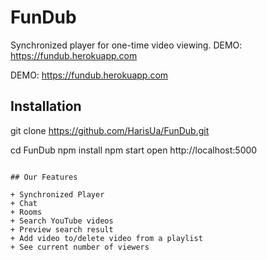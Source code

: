 # FunDub

Synchronized player for one-time video viewing.
DEMO: https://fundub.herokuapp.com

DEMO: https://fundub.herokuapp.com


## Installation

git clone https://github.com/HarisUa/FunDub.git

cd FunDub
npm install
npm start
open http://localhost:5000
```

## Our Features

+ Synchronized Player
+ Chat
+ Rooms
+ Search YouTube videos
+ Preview search result
+ Add video to/delete video from a playlist
+ See current number of viewers
